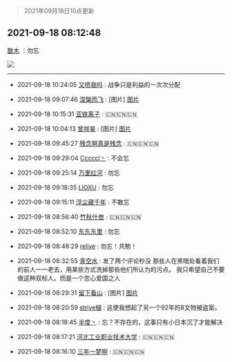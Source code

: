 > 2021年09月18日10点更新
<link rel="stylesheet" href="https://cdn.jsdelivr.net/gh/taotie6/sampleJSON@main/css/photo_show.css">
<meta name="referrer" content="no-referrer" />


 ## 2021-09-18 08:12:48 

 [㪚木](https://www.coolapk.com/feed/30069892?shareKey=MjI1OGZlMTU5MmZhNjE0NTQ0YmY~) ：勿忘 

<div class="album">
<img class="img-item" src="http://image.coolapk.com/feed/2021/0918/08/1081091_24d28417_3895_4088@1080x1144.jpeg" />
</div>

 ------- 

- 2021-09-18 10:24:05 [又喷我吗](uid=3303435) : 战争只是利益的一次次分配 

- 2021-09-18 09:07:46 [涅槃而飞](uid=1128897) : [图片] [图片](http://image.coolapk.com/feed/2021/0918/09/1128897_06113354_7265_297@1080x432.jpeg)

- 2021-09-18 10:15:31 [亚铁离子](uid=2220712) : 🇨🇳🇨🇳🇨🇳 

- 2021-09-18 10:04:13 [曾祥昊](uid=6695078) : [图片] [图片](http://image.coolapk.com/feed/2021/0918/10/6695078_bdbfc18b_0652_9123@1280x853.jpeg)

- 2021-09-18 09:45:27 [残念啊真是残念](uid=3743257) : 🇨🇳🇨🇳🇨🇳 

- 2021-09-18 09:29:04 [Cccccl丶](uid=7508619) : 不会忘 

- 2021-09-18 09:25:14 [万里红河](uid=1353404) : 勿忘 

- 2021-09-18 09:18:35 [LIOXU](uid=2824671) : 勿忘 

- 2021-09-18 09:15:11 [浮尘藏千年](uid=618671) : 不敢忘 

- 2021-09-18 08:56:40 [竹秋什叁](uid=2319428) : 🇨🇳🇨🇳🇨🇳 

- 2021-09-18 08:52:10 [东东东里](uid=645055) : 勿忘 

- 2021-09-18 08:48:29 [relive](uid=1401589) : 勿忘！共勉！ 

- 2021-09-18 08:32:55 [青空水](uid=2178733) : 发了两个评论秒没
那些人在黑暗处看着我们的前人一一老去，用某些方式洗掉那些他们所认为的污点。
我只希望自己不要做这种双标人。而是一个忠心爱国之人 

- 2021-09-18 08:29:31 [留下看山](uid=1654131) : [图片] [图片](http://image.coolapk.com/feed/2021/0918/08/1654131_4970_729@600x816.jpg)

- 2021-09-18 08:20:59 [strive植](uid=1468928) : 这使我想起了另一个92年的8文物被盗案。 

- 2021-09-18 08:18:45 [半度丶](uid=3315478) : 忘？不存在的，这事只有小日本沉了才能解决 

- 2021-09-18 08:17:21 [河北工业职业技术大学](uid=3415552) : 🇨🇳🇨🇳🇨🇳 

- 2021-09-18 08:16:10 [三年一梦啊](uid=1706749) : 🇨🇳🇨🇳🇨🇳 

